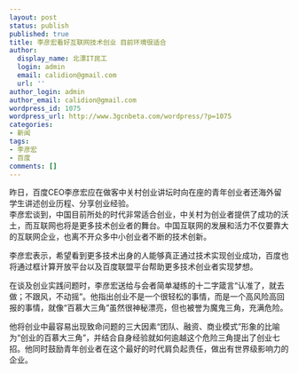 ```yaml
---
layout: post
status: publish
published: true
title: 李彦宏看好互联网技术创业 目前环境很适合
author:
  display_name: 北漂IT民工
  login: admin
  email: calidion@gmail.com
  url: ''
author_login: admin
author_email: calidion@gmail.com
wordpress_id: 1075
wordpress_url: http://www.3gcnbeta.com/wordpress/?p=1075
categories:
- 新闻
tags:
- 李彦宏
- 百度
comments: []
---
```

<p>昨日，百度CEO李彦宏应在做客中关村创业讲坛时向在座的青年创业者还海外留学生讲述创业历程、分享创业经验。<br />
李彦宏谈到，中国目前所处的时代非常适合创业，中关村为创业者提供了成功的沃土，而互联网也将是更多技术创业者的舞台。中国互联网的发展和活力不仅要靠大 的互联网企业，也离不开众多中小创业者不断的技术创新。</p>
<p>李彦宏表示，希望看到更多技术出身的人能够真正通过技术实现创业成功，百度也将通过框计算开放平台以及百度联盟平台帮助更多技术创业者实现梦想。</p>
<p>在谈及创业实践问题时，李彦宏送给与会者简单凝练的十二字箴言&ldquo;认准了，就去做；不跟风，不动摇&rdquo;。他指出创业不是一个很轻松的事情，而是一个高风险高回报的事情，就像&ldquo;百慕大三角&rdquo;虽然很神秘漂亮，但也被誉为魔鬼三角，充满危险。</p>
<p>他将创业中最容易出现致命问题的三大因素&ldquo;团队、融资、商业模式&rdquo;形象的比喻为&ldquo;创业的百慕大三角&rdquo;，并结合自身经验就如何逾越这个危险三角提出了创业七招。他同时鼓励青年创业者在这个最好的时代肩负起责任，做出有世界级影响力的企业。</p>
